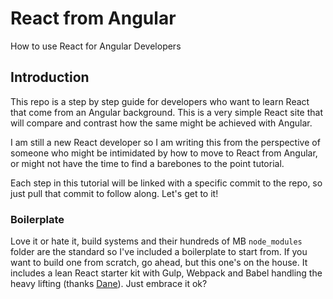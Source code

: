 # React from Angular
How to use React for Angular Developers

## Introduction

This repo is a step by step guide for developers who want to learn React that come from an Angular background. This is a very simple React site that will compare and contrast how the same might be achieved with Angular.

I am still a new React developer so I am writing this from the perspective of someone who might be intimidated by how to move to React from Angular, or might not have the time to find a barebones to the point tutorial.

Each step in this tutorial will be linked with a specific commit to the repo, so just pull that commit to follow along. Let's get to it!

### Boilerplate

Love it or hate it, build systems and their hundreds of MB `node_modules` folder are the standard so I've included a boilerplate to start from. If you want to build one from scratch, go ahead, but this one's on the house. It includes a lean React starter kit with Gulp, Webpack and Babel handling the heavy lifting (thanks [Dane](https://github.com/danehansen/react-boilerplate)). Just embrace it ok?
